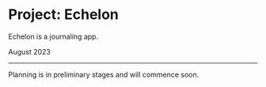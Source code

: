 # Project: Echelon
Echelon is a journaling app.

August 2023

***
Planning is in preliminary stages and will commence soon.
